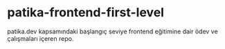# patika-frontend-first-level
patika.dev kapsamındaki başlangıç seviye frontend eğitimine dair ödev ve çalışmaları içeren repo.
